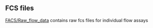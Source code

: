 ## FCS files
[FACS/Raw_flow_data](https://github.com/yachielab/CloneSelect_v1/tree/main/FACS/Raw_flow_data) contains raw fcs files for individual flow assays
